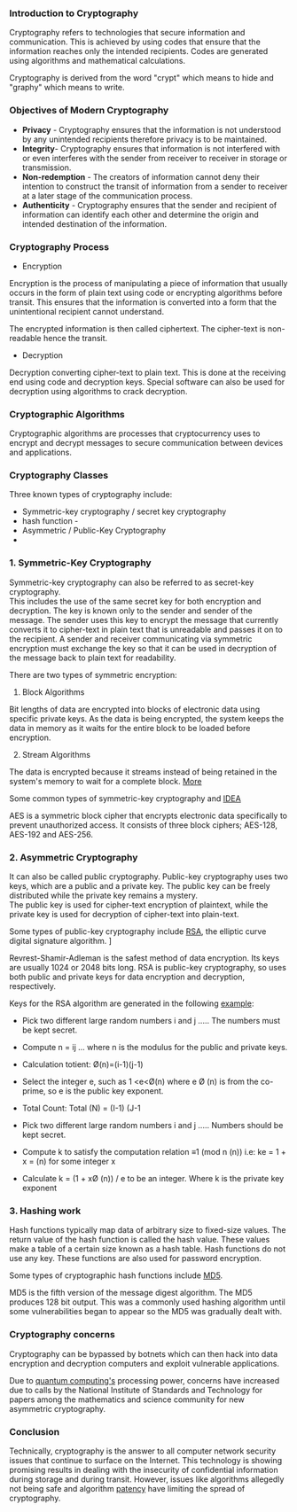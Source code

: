 
### Introduction to Cryptography
Cryptography refers to technologies that secure information and communication.
This is achieved by using codes that ensure that the information reaches only the intended recipients. Codes are generated using algorithms and mathematical calculations.  

Cryptography is derived from the word "crypt" which means to hide and "graphy" which means to write.

### Objectives of Modern Cryptography
- **Privacy** - Cryptography ensures that the information is not understood by any unintended recipients therefore privacy is to be maintained.
- **Integrity**- Cryptography ensures that information is not interfered with or even interferes with the sender from receiver to receiver in storage or transmission.
- **Non-redemption** - The creators of information cannot deny their intention to construct the transit of information from a sender to receiver at a later stage of the communication process.  
- **Authenticity** - Cryptography ensures that the sender and recipient of information can identify each other and determine the origin and intended destination of the information.

 ### Cryptography Process
 
- Encryption

Encryption is the process of manipulating a piece of information that usually occurs in the form of plain text using code or encrypting algorithms before transit. This ensures that the information is converted into a form that the unintentional recipient cannot understand.  

The encrypted information is then called ciphertext. The cipher-text is non-readable hence the transit.

- Decryption

Decryption converting cipher-text to plain text. This is done at the receiving end using code and decryption keys. Special software can also be used for decryption using algorithms to crack decryption.

### Cryptographic Algorithms

Cryptographic algorithms are processes that cryptocurrency uses to encrypt and decrypt messages to secure communication between devices and applications.

### Cryptography Classes
Three known types of cryptography include:

- Symmetric-key cryptography / secret key cryptography
- hash function -
- Asymmetric / Public-Key Cryptography
- 
### 1. Symmetric-Key Cryptography
 
Symmetric-key cryptography can also be referred to as secret-key cryptography.  
This includes the use of the same secret key for both encryption and decryption. The key is known only to the sender and sender of the message. The sender uses this key to encrypt the message that currently converts it to cipher-text in plain text that is unreadable and passes it on to the recipient. A sender and receiver communicating via symmetric encryption must exchange the key so that it can be used in decryption of the message back to plain text for readability.

There are two types of symmetric encryption:

1. Block Algorithms

Bit lengths of data are encrypted into blocks of electronic data using specific private keys. As the data is being encrypted, the system keeps the data in memory as it waits for the entire block to be loaded before encryption.


2. Stream Algorithms

The data is encrypted because it streams instead of being retained in the system's memory to wait for a complete block. [More](https://en.wikipedia.org/wiki/Stream_cipher)

Some common types of symmetric-key cryptography and [IDEA](https://en.wikipedia.org/wiki/International_Data_Encryption_Algorithm)

AES is a symmetric block cipher that encrypts electronic data specifically to prevent unauthorized access. It consists of three block ciphers; AES-128, AES-192 and AES-256.

### 2. Asymmetric Cryptography

It can also be called public cryptography. Public-key cryptography uses two keys, which are a public and a private key.
The public key can be freely distributed while the private key remains a mystery.  
The public key is used for cipher-text encryption of plaintext, while the private key is used for decryption of cipher-text into plain-text.  

Some types of public-key cryptography include [RSA](https://www.tutorialspoint.com/cryptography_with_python/cryptography_with_python_understanding_rsa_algorithm.htm), the elliptic curve digital signature algorithm.
 ]

Revrest-Shamir-Adleman is the safest method of data encryption. Its keys are usually 1024 or 2048 bits long. RSA is public-key cryptography, so uses both public and private keys for data encryption and decryption, respectively.

Keys for the RSA algorithm are generated in the following [example](https://www.geeksforgeeks.org/how-to-solve-rsa-algorithm-problems/):

- Pick two different large random numbers i and j ..... The numbers must be kept secret.

- Compute n = ij ... where n is the modulus for the public and private keys.

- Calculation totient: Ø(n)=(i-1)(j-1)

- Select the integer e, such as 1 <e<Ø(n) where e Ø (n) is from the co-prime, so e is the public key exponent.
- Total Count: Total (N) = (I-1) (J-1
          
- Pick two different large random numbers i and j ..... Numbers should be kept secret.

- Compute k to satisfy the computation relation ≡1 (mod n (n)) i.e: ke = 1 + x = (n) for some integer x

- Calculate k = (1 + xØ (n)) / e to be an integer.
          Where k is the private key exponent
          

### 3. Hashing work

 Hash functions typically map data of arbitrary size to fixed-size values. The return value of the hash function is called the hash value. These values ​​make a table of a certain size known as a hash table. Hash functions do not use any key. These functions are also used for password encryption.
 

Some types of cryptographic hash functions include [MD5](https://en.wikipedia.org/wiki/MD5#:~:text=The%20MD5%20message%2Ddigest%20algorithm,to%20suffer%20from%20extensive%20vulnerabilities.).

MD5 is the fifth version of the message digest algorithm. The MD5 produces 128 bit output. This was a commonly used hashing algorithm until some vulnerabilities began to appear so the MD5 was gradually dealt with.

### Cryptography concerns
Cryptography can be bypassed by botnets which can then hack into data encryption and decryption computers and exploit vulnerable applications.

Due to [quantum computing's](https://en.wikipedia.org/wiki/Quantum_computing#:~:text=Quantum%20computing%20is%20the%20use,are%20known%20as%20quantum%20computers.) processing power,  concerns have increased due to calls by the National Institute of Standards and Technology for papers among the mathematics and science community for new asymmetric cryptography.

### Conclusion

Technically, cryptography is the answer to all computer network security issues that continue to surface on the Internet. This technology is showing promising results in dealing with the insecurity of confidential information during storage and during transit. However, issues like algorithms allegedly not being safe and algorithm [patency](https://www.wto.org/english/tratop_e/trips_e/intel1_e.htm#:~:text=Intellectual%20property%20rights%20are%20the,a%20certain%20period%20of%20time.) have limiting  the spread of cryptography.

